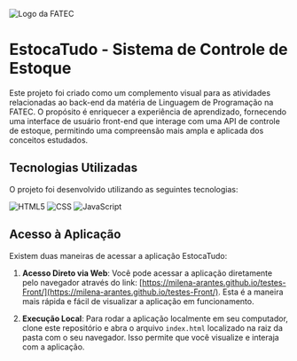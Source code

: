 ![Logo da FATEC](http://www.fatecid.com.br/site/wp-content/uploads/2023/01/logo_site_232.jpg)

# EstocaTudo - Sistema de Controle de Estoque

Este projeto foi criado como um complemento visual para as atividades relacionadas ao back-end da matéria de Linguagem de Programação na FATEC. O propósito é enriquecer a experiência de aprendizado, fornecendo uma interface de usuário front-end que interage com uma API de controle de estoque, permitindo uma compreensão mais ampla e aplicada dos conceitos estudados.

## Tecnologias Utilizadas

O projeto foi desenvolvido utilizando as seguintes tecnologias:

![HTML5](https://img.shields.io/badge/html5-%23E34F26.svg?style=for-the-badge&logo=html5&logoColor=white)
![CSS](https://img.shields.io/badge/css-%231572B6.svg?style=for-the-badge&logo=css3&logoColor=white)
![JavaScript](https://img.shields.io/badge/javascript-%23F7DF1E.svg?style=for-the-badge&logo=javascript&logoColor=black)

## Acesso à Aplicação

Existem duas maneiras de acessar a aplicação EstocaTudo:

1. **Acesso Direto via Web**: Você pode acessar a aplicação diretamente pelo navegador através do link: [https://milena-arantes.github.io/testes-Front/](https://milena-arantes.github.io/testes-Front/). Esta é a maneira mais rápida e fácil de visualizar a aplicação em funcionamento.

2. **Execução Local**: Para rodar a aplicação localmente em seu computador, clone este repositório e abra o arquivo `index.html` localizado na raiz da pasta com o seu navegador. Isso permite que você visualize e interaja com a aplicação.